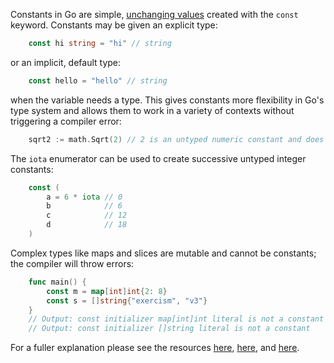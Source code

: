 Constants in Go are simple, [unchanging values][const] created with the `const` keyword. Constants may be given an explicit type:

```go
    const hi string = "hi" // string
```

or an implicit, default type:

```go
    const hello = "hello" // string
```

when the variable needs a type. This gives constants more flexibility in Go's type system and allows them to work in a variety of contexts without triggering a compiler error:

```go
    sqrt2 := math.Sqrt(2) // 2 is an untyped numeric constant and does not need to be explicitly given the type float64 as required by the Sqrt method
```

The `iota` enumerator can be used to create successive untyped integer constants:

```go
    const (
        a = 6 * iota // 0
        b            // 6
        c            // 12
        d            // 18
    )
```

Complex types like maps and slices are mutable and cannot be constants; the compiler will throw errors:

```go
    func main() {
        const m = map[int]int{2: 8}
        const s = []string{"exercism", "v3"}
    }
    // Output: const initializer map[int]int literal is not a constant
    // Output: const initializer []string literal is not a constant
```

For a fuller explanation please see the resources [here][const2], [here][const3], and [here][const4].

[const]: https://golang.org/ref/spec#Constants
[const2]: https://golang.org/doc/effective_go.html#constants
[const3]: https://blog.golang.org/constants
[const4]: https://yourbasic.org/golang/untyped-constants/
